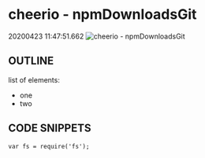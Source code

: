 
# cheerio  -  npmDownloadsGit
20200423 11:47:51.662
![cheerio  -  npmDownloadsGit](https://static.npmjs.com/338e4905a2684ca96e08c7780fc68412.png)

## OUTLINE
list of elements:
- one
- two

## CODE SNIPPETS
`var fs = require('fs');`


